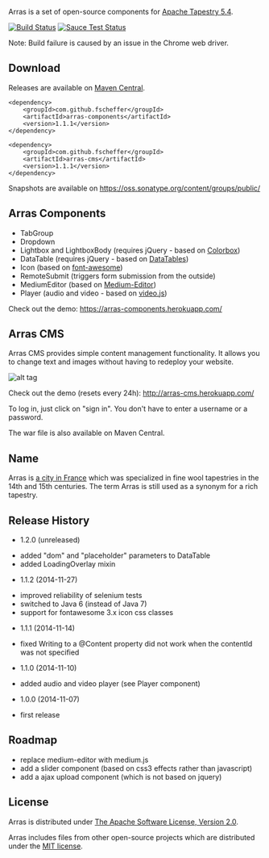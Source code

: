 Arras is a set of open-source components for [Apache Tapestry 5.4](http://tapestry.apache.org).

[![Build Status](https://secure.travis-ci.org/fscheffer/arras.png)](http://travis-ci.org/fscheffer/arras)
[![Sauce Test Status](https://saucelabs.com/browser-matrix/fscheffer.svg)](https://saucelabs.com/u/fscheffer)

Note: Build failure is caused by an issue in the Chrome web driver.

## Download
Releases are available on [Maven Central](http://search.maven.org/#search%7Cga%7C1%7Cg%3A%22com.github.fscheffer%22).

```
<dependency>
	<groupId>com.github.fscheffer</groupId>
	<artifactId>arras-components</artifactId>
	<version>1.1.1</version>
</dependency>
```

```
<dependency>
	<groupId>com.github.fscheffer</groupId>
	<artifactId>arras-cms</artifactId>
	<version>1.1.1</version>
</dependency>
```
Snapshots are available on https://oss.sonatype.org/content/groups/public/

## Arras Components

* TabGroup
* Dropdown
* Lightbox and LightboxBody (requires jQuery - based on [Colorbox](http://www.jacklmoore.com/colorbox/))
* DataTable (requires jQuery - based on [DataTables](http://www.datatables.net/))
* Icon (based on [font-awesome](http://fortawesome.github.io/Font-Awesome/))
* RemoteSubmit (triggers form submission from the outside)
* MediumEditor (based on [Medium-Editor](https://github.com/daviferreira/medium-editor))
* Player (audio and video - based on [video.js](http://www.videojs.com/))

Check out the demo:
https://arras-components.herokuapp.com/


## Arras CMS

Arras CMS provides simple content management functionality. It allows you to change text and images without having to redeploy your website.

![alt tag](https://github.com/fscheffer/arras/blob/master/arras-cms.png)

Check out the demo (resets every 24h):
http://arras-cms.herokuapp.com/

To log in, just click on "sign in". You don't have to enter a username or a password. 

The war file is also available on Maven Central.

## Name
Arras is [a city in France](http://en.wikipedia.org/wiki/Arras) which was specialized in fine wool tapestries in the 14th and 15th centuries. The term Arras is still used as a synonym for a rich tapestry. 

## Release History
* 1.2.0 (unreleased)
 - added "dom" and "placeholder" parameters to DataTable
 - added LoadingOverlay mixin
 
* 1.1.2 (2014-11-27)
 - improved reliability of selenium tests
 - switched to Java 6 (instead of Java 7)
 - support for fontawesome 3.x icon css classes
 
* 1.1.1 (2014-11-14)
 - fixed Writing to a @Content property did not work when the contentId was not specified
 
* 1.1.0 (2014-11-10)
 - added audio and video player (see Player component)
  
* 1.0.0 (2014-11-07)
 - first release
 
## Roadmap
- replace medium-editor with medium.js
- add a slider component (based on css3 effects rather than javascript)
- add a ajax upload component (which is not based on jquery)

## License
Arras is distributed under [The Apache Software License, Version 2.0](http://www.apache.org/licenses/LICENSE-2.0.txt).

Arras includes files from other open-source projects which are distributed under the [MIT license](http://opensource.org/licenses/mit-license.php).